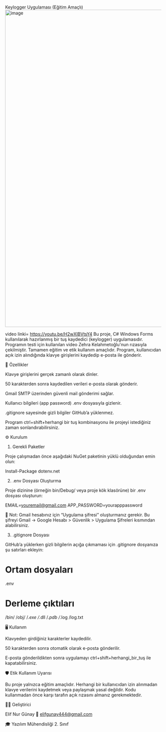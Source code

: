 Keylogger Uygulaması (Eğitim Amaçlı)
<img width="1918" height="1025" alt="image" src="https://github.com/user-attachments/assets/364a9cd8-7029-4c5f-a256-06d705046f99" />

video linki= https://youtu.be/H2wXIBVtsY4
Bu proje, C# Windows Forms kullanılarak hazırlanmış bir tuş kaydedici (keylogger) uygulamasıdır.
Programın testi için kullanılan video Zehra Kelahmetoğlu'nun rızasıyla çekilmiştir.
Tamamen eğitim ve etik kullanım amaçlıdır. Program, kullanıcıdan açık izin alındığında klavye girişlerini kaydedip e-posta ile gönderir.

🚀 Özellikler

Klavye girişlerini gerçek zamanlı olarak dinler.

50 karakterden sonra kaydedilen verileri e-posta olarak gönderir.

Gmail SMTP üzerinden güvenli mail gönderimi sağlar.

Kullanıcı bilgileri (app password) .env dosyasıyla gizlenir.

.gitignore sayesinde gizli bilgiler GitHub’a yüklenmez.

Program ctrl+shift+herhangi bir tuş kombinasyonu ile projeyi istediğiniz zaman sonlandırabilirsiniz.

⚙️ Kurulum
1. Gerekli Paketler

Proje çalışmadan önce aşağıdaki NuGet paketinin yüklü olduğundan emin olun:

Install-Package dotenv.net

2. .env Dosyası Oluşturma

Proje dizinine (örneğin bin/Debug/ veya proje kök klasörüne) bir .env dosyası oluşturun:

EMAIL=youremail@gmail.com
APP_PASSWORD=yourapppassword


📌 Not:
Gmail hesabınız için “Uygulama şifresi” oluşturmanız gerekir.
Bu şifreyi Gmail → Google Hesabı > Güvenlik > Uygulama Şifreleri kısmından alabilirsiniz.

3. .gitignore Dosyası

GitHub’a yüklerken gizli bilgilerin açığa çıkmaması için .gitignore dosyanıza şu satırları ekleyin:

# Ortam dosyaları
.env

# Derleme çıktıları
/bin/
/obj/
/*.exe
/*.dll
/*.pdb
/*.log
/log.txt

🖥️ Kullanım

Klavyeden girdiğiniz karakterler kaydedilir.

50 karakterden sonra otomatik olarak e-posta gönderilir.

E-posta gönderildikten sonra uygulamayı ctrl+shift+herhangi_bir_tuş ile kapatabilirsiniz.

🛡️ Etik Kullanım Uyarısı

Bu proje yalnızca eğitim amaçlıdır.
Herhangi bir kullanıcıdan izin alınmadan klavye verilerini kaydetmek veya paylaşmak yasal değildir.
Kodu kullanmadan önce karşı tarafın açık rızasını almanız gerekmektedir.

👩‍💻 Geliştirici

Elif Nur Günay
📧 elifgunay444@gmail.com

🎓 Yazılım Mühendisliği 2. Sınıf 
